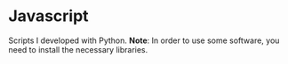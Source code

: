 # Javascript
Scripts I developed with Python.
**Note**: In order to use some software, you need to install the necessary libraries.
